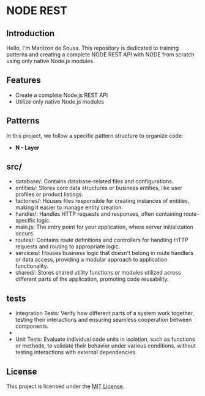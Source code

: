 # NODE REST

## Introduction

Hello, I'm Marilzon de Sousa. This repository is dedicated to training patterns and creating a complete NODE REST API with NODE from scratch using only native Node.js modules.

## Features

- Create a complete Node.js REST API
- Utilize only native Node.js modules

## Patterns

In this project, we follow a specific pattern structure to organize code:

- **N - Layer**

## src/
 -  database/: Contains database-related files and configurations.
 -  entities/: Stores core data structures or business entities, like user profiles or product listings.
 -  factories/: Houses files responsible for creating instances of entities, making it easier to manage entity creation.
 -  handler/: Handles HTTP requests and responses, often containing route-specific logic.
 -  main.js: The entry point for your application, where server initialization occurs.
 -  routes/: Contains route definitions and controllers for handling HTTP requests and routing to appropriate logic.
 -  services/: Houses business logic that doesn't belong in route handlers or data access, providing a modular approach to application functionality.
 -  shared/: Stores shared utility functions or modules utilized across different parts of the application, promoting code reusability.

## tests
 -   Integration Tests: Verify how different parts of a system work together, testing their interactions and ensuring seamless cooperation between components.
 -
 -   Unit Tests: Evaluate individual code units in isolation, such as functions or methods, to validate their behavior under various conditions, without testing interactions with external dependencies.

## License

This project is licensed under the [MIT License](LICENSE).

